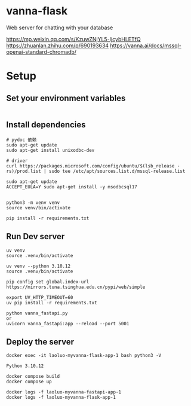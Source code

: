 # vanna-flask
Web server for chatting with your database

https://mp.weixin.qq.com/s/KzuwZNjYL5-IjcybHLETfQ
https://zhuanlan.zhihu.com/p/690193634
https://vanna.ai/docs/mssql-openai-standard-chromadb/


# Setup

## Set your environment variables
```
```

## Install dependencies

```
# pydoc 依赖
sudo apt-get update
sudo apt-get install unixodbc-dev

# driver
curl https://packages.microsoft.com/config/ubuntu/$(lsb_release -rs)/prod.list | sudo tee /etc/apt/sources.list.d/mssql-release.list

sudo apt-get update
ACCEPT_EULA=Y sudo apt-get install -y msodbcsql17


python3 -m venv venv
source venv/bin/activate

pip install -r requirements.txt
```

## Run Dev server
```
uv venv
source .venv/bin/activate

uv venv --python 3.10.12
source .venv/bin/activate

pip config set global.index-url https://mirrors.tuna.tsinghua.edu.cn/pypi/web/simple

export UV_HTTP_TIMEOUT=60
uv pip install -r requirements.txt

python vanna_fastapi.py
or
uvicorn vanna_fastapi:app --reload --port 5001
```


## Deploy the server
```
docker exec -it laoluo-myvanna-flask-app-1 bash python3 -V

Python 3.10.12
 
docker compose build
docker compose up

docker logs -f laoluo-myvanna-fastapi-app-1
docker logs -f laoluo-myvanna-flask-app-1
```

